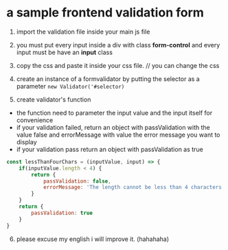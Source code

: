 # a sample frontend validation form

1. import the validation file inside your main js file

2. you must put every input inside a div with class **form-control** and every input must be have an **input** class

3. copy the css and paste it inside your css file. // you can change the css

4. create an instance of a formvalidator by putting the selector as a parameter
`new Validator('#selector)`

5. create validator's function
* the function need to parameter the input value and the input itself for convenience
* if your validation failed, return an object with passValidation with the value false and errorMessage with value the error message you want to display
* if your validation pass return an object with passValidation as true
```javascript
const lessThanFourChars = (inputValue, input) => {
	if(inputValue.length < 4) {
		return {
			passValidation: false,
			errorMessage: 'The length cannot be less than 4 characters'
		}	
	}
	return {
		passValidation: true
	}
}

````

6. please excuse my english i will improve it. (hahahaha)